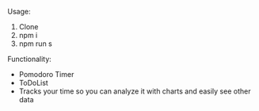 Usage:
1. Clone
2. npm i
3. npm run s

Functionality:
- Pomodoro Timer
- ToDoList
- Tracks your time so you can analyze it with charts and easily see other data
